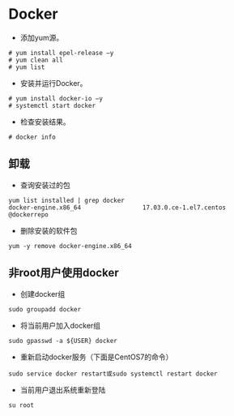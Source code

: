 # Docker
- 添加yum源。
```
# yum install epel-release –y
# yum clean all
# yum list
```
- 安装并运行Docker。
```
# yum install docker-io –y
# systemctl start docker
```
- 检查安装结果。
```
# docker info
```
## 卸载
- 查询安装过的包
```
yum list installed | grep docker
docker-engine.x86_64                 17.03.0.ce-1.el7.centos         @dockerrepo
```
- 删除安装的软件包

```
yum -y remove docker-engine.x86_64
```
## 非root用户使用docker
- 创建docker组

` sudo groupadd docker `
- 将当前用户加入docker组

` sudo gpasswd -a ${USER} docker `
- 重新启动docker服务（下面是CentOS7的命令）

` sudo service docker restart或sudo systemctl restart docker `
- 当前用户退出系统重新登陆

` su root ` 

